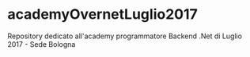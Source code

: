 # academyOvernetLuglio2017
Repository dedicato all'academy programmatore Backend .Net di Luglio 2017 - Sede Bologna
